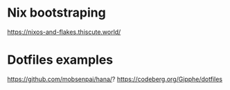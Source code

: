 # Nix bootstraping
https://nixos-and-flakes.thiscute.world/

# Dotfiles examples
https://github.com/mobsenpai/hana/?
https://codeberg.org/Gipphe/dotfiles
